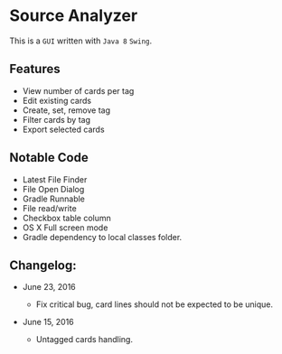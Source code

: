 Source Analyzer
===============

This is a `GUI` written with `Java 8` `Swing`.  


Features
--------
- View number of cards per tag
- Edit existing cards
- Create, set, remove tag
- Filter cards by tag
- Export selected cards


Notable Code
------------
- Latest File Finder
- File Open Dialog
- Gradle Runnable
- File read/write
- Checkbox table column
- OS X Full screen mode
- Gradle dependency to local classes folder.


Changelog:
----------

- June 23, 2016
  - Fix critical bug, card lines should not be expected to be unique.
  
- June 15, 2016
  - Untagged cards handling.
